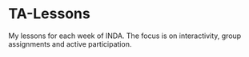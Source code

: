 # TA-Lessons
My lessons for each week of INDA. The focus is on interactivity, group assignments and active participation.
